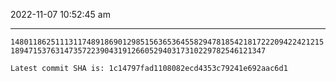 2022-11-07 10:52:45 am

---

`1480118625111311748918690129851563653645582947818542181722209422421215189471537631473572239043191266052940317310229782546121347`

`Latest commit SHA is: 1c14797fad1108082ecd4353c79241e692aac6d1 `
